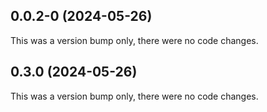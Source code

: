 ## 0.0.2-0 (2024-05-26)

This was a version bump only, there were no code changes.

## 0.3.0 (2024-05-26)

This was a version bump only, there were no code changes.